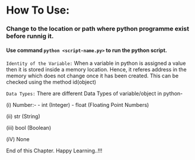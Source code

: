 # How To Use:

### Change to the location or path where python programme exist before runnig it. 

#### Use command `python <script-name.py>` to run the python script. 

`Identity of the Variable:` When a variable in python is assigned a value then it is stored inside a memory location. Hence, it referes address in the memory which does not change once it has been created. This can be checked using the method id(object)



`Data Types:` There are different Data Types of variable/object in python-

(i) Number:-
      - int (Integer)
      - float (Floating Point Numbers)

(ii) str (String)

(iii) bool (Boolean)

(iV) None 


End of this Chapter. Happy Learning..!!!
